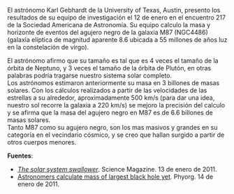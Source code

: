 <!--
.. title: Calculan masa del agujero negro más grande
.. slug: calculan-masa-del-agujero-negro-mas-grande
.. date: 2011-01-30 14:15:17 UTC-05:00
.. tags: Agujeros negros,Astronomía,Física pasión,Ciencia
.. category:
.. link:
.. description:
.. type: text
.. author: Edward Villegas Pulgarin
-->

El astrónomo Karl Gebhardt de la University of Texas, Austin, presento los resultados de su equipo de investigación el 12 de enero en el encuentro 217 de la Sociedad Americana de Astronomía. Su equipo calculo la masa y horizonte de eventos del agujero negro de la galaxia M87 (NGC4486) (galaxia elíptica de magnitud aparente 8.6 ubicada a 55 millones de años luz en la constelación de virgo).  

El astrónomo afirmo que su tamaño es tal que es 4 veces el tamaño de la órbita de Neptuno, y 3 veces el tamaño de la órbita de Plutón, en otras palabras podría tragarse nuestro sistema solar completo.  
Los astrónomos estimaron anteriormente su masa en 3 billones de masas solares. Con los cálculos realizados a partir de las velocidades de las estrellas a su alrededor, aproximadamente 500 km/s (para dar una idea, nuestro sol recorre la galaxia a 220 km/s) se mejoro la precisión del calculo y se afirma que la masa del agujero negro en M87 es de 6.6 billones de masas solares.  
Tanto M87 como su agujero negro, son los mas masivos y grandes en su categoría en el vecindario cósmico, y se creo que hallan surgido a partir de otros cuerpos menores.  

__Fuentes__:  
+   [_The solar system swallower_](http://www.sciencemag.org/news/2011/01/solar-system-swallower). Science Magazine. 13 de enero de 2011.  
+   [Astronomers calculate mass of largest black hole yet](https://phys.org/news/2011-01-astronomers-mass-largest-black-hole.html). Phyorg. 14 de enero de 2011.  

